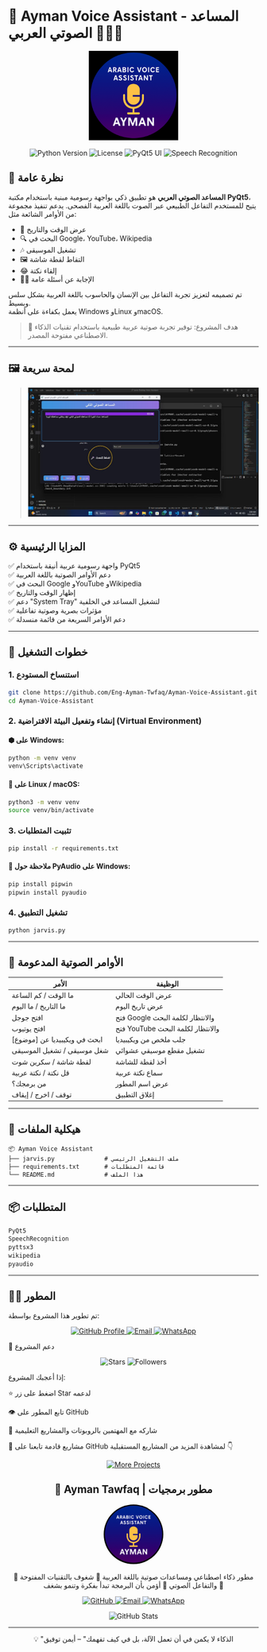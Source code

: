 # 🧠 Ayman Voice Assistant - المساعد الصوتي العربي 🎤🇸🇦

<p align="center">
  <img src="AYMAN icon.png" width="180" alt="Arabic Voice Assistant"/>
</p>

<p align="center">
  <img src="https://img.shields.io/badge/python-3.7%2B-blue.svg" alt="Python Version">
  <img src="https://img.shields.io/badge/License-MIT-green.svg" alt="License">
  <img src="https://img.shields.io/badge/UI-PyQt5-blueviolet" alt="PyQt5 UI">
  <img src="https://img.shields.io/badge/Speech-Recognition-orange" alt="Speech Recognition">
</p>

## 📝 نظرة عامة

**المساعد الصوتي العربي** هو تطبيق ذكي بواجهة رسومية مبنية باستخدام مكتبة **PyQt5**، يتيح للمستخدم التفاعل الطبيعي عبر الصوت باللغة العربية الفصحى. يدعم تنفيذ مجموعة من الأوامر الشائعة مثل:

- 📅 عرض الوقت والتاريخ  
- 🔍 البحث في Google، YouTube، Wikipedia  
- 🎶 تشغيل الموسيقى  
- 🖼️ التقاط لقطة شاشة  
- 😂 إلقاء نكتة  
- 👨‍💻 الإجابة عن أسئلة عامة  

تم تصميمه لتعزيز تجربة التفاعل بين الإنسان والحاسوب باللغة العربية بشكل سلس وبسيط.  
يعمل بكفاءة على أنظمة Windows وLinux وmacOS.

> 🎯 هدف المشروع: توفير تجربة صوتية عربية طبيعية باستخدام تقنيات الذكاء الاصطناعي مفتوحة المصدر.

---

## 🖼️ لمحة سريعة
 
> ![demo](ayman.jfif)

---

## ⚙️ المزايا الرئيسية

✅ واجهة رسومية عربية أنيقة باستخدام PyQt5  
✅ دعم الأوامر الصوتية باللغة العربية  
✅ البحث في Google وYouTube وWikipedia  
✅ إظهار الوقت والتاريخ  
✅ دعم "System Tray" لتشغيل المساعد في الخلفية  
✅ مؤثرات بصرية وصوتية تفاعلية  
✅ دعم الأوامر السريعة من قائمة منسدلة

---

## 🚀 خطوات التشغيل

### 1. استنساخ المستودع
```bash
git clone https://github.com/Eng-Ayman-Twfaq/Ayman-Voice-Assistant.git
cd Ayman-Voice-Assistant
```

### 2. إنشاء وتفعيل البيئة الافتراضية (Virtual Environment)

#### ⬢ على Windows:
```bash
python -m venv venv
venv\Scripts\activate
```

#### 🐧 على Linux / macOS:
```bash
python3 -m venv venv
source venv/bin/activate
```

### 3. تثبيت المتطلبات
```bash
pip install -r requirements.txt
```

#### 🔧 ملاحظة حول PyAudio على Windows:
```bash
pip install pipwin
pipwin install pyaudio
```

### 4. تشغيل التطبيق
```bash
python jarvis.py
```

---

## 🎤 الأوامر الصوتية المدعومة

| الأمر                          | الوظيفة                                     |
|-------------------------------|----------------------------------------------|
| ما الوقت / كم الساعة           | عرض الوقت الحالي                             |
| ما التاريخ / ما اليوم          | عرض تاريخ اليوم                              |
| افتح جوجل                     | فتح Google والانتظار لكلمة البحث             |
| افتح يوتيوب                   | فتح YouTube والانتظار لكلمة البحث            |
| ابحث في ويكيبيديا عن [موضوع]  | جلب ملخص من ويكيبيديا                        |
| شغل موسيقى / تشغيل الموسيقى  | تشغيل مقطع موسيقي عشوائي                     |
| لقطة شاشة / سكرين شوت        | أخذ لقطة للشاشة                              |
| قل نكتة / نكتة عربية          | سماع نكتة عربية                              |
| من برمجك؟                    | عرض اسم المطور                               |
| توقف / اخرج / إيقاف          | إغلاق التطبيق                                |

---

## 📂 هيكلية الملفات

```
📦 Ayman Voice Assistant
├── jarvis.py              # ملف التشغيل الرئيسي
├── requirements.txt       # قائمة المتطلبات
└── README.md              # هذا الملف
```

---

## 📦 المتطلبات

```bash
PyQt5
SpeechRecognition
pyttsx3
wikipedia
pyaudio
```

---

## 👨‍💻 المطور

تم تطوير هذا المشروع بواسطة:

<p align="center"> <a href="https://github.com/Eng-Ayman-Twfaq"> <img src="https://img.shields.io/badge/GitHub-Eng__Ayman__Twfaq-181717?style=for-the-badge&logo=github" alt="GitHub Profile"/> </a> <a href="mailto:ayman.tawfaq.developers@gmail.com"> <img src="https://img.shields.io/badge/Email-ayman.tawfaq.developers%40gmail.com-D14836?style=for-the-badge&logo=gmail" alt="Email"/> </a> <a href="https://wa.me/967770883615"> <img src="https://img.shields.io/badge/WhatsApp-%2B967770883615-25D366?style=for-the-badge&logo=whatsapp" alt="WhatsApp"/> </a> </p>
🌟 دعم المشروع
<p align="center"> <img src="https://img.shields.io/github/stars/Eng-Ayman-Twfaq/Human-Follower-Robot?style=social" alt="Stars"/> <img src="https://img.shields.io/github/followers/Eng-Ayman-Twfaq?style=social" alt="Followers"/> </p>
إذا أعجبك المشروع:

⭐ اضغط على زر Star لدعمه

👁️ تابع المطور على GitHub

📢 شاركه مع المهتمين بالروبوتات والمشاريع التعليمية

🚀 مشاريع قادمة
تابعنا على GitHub لمشاهدة المزيد من المشاريع المستقبلية 👇

<p align="center"> <a href="https://github.com/Eng-Ayman-Twfaq"> <img src="https://img.shields.io/badge/VIEW_MORE_PROJECTS-181717?style=for-the-badge&logo=github" alt="More Projects"/> </a> </p>




<h2 align="center">🤖 Ayman Tawfaq | مطور برمجيات</h2>

<p align="center">
  <img src="AYMAN icon.png" width="120" style="border-radius: 50%;" alt="Ayman Tawfaq Avatar"/>
</p>

<p align="center">
  🔹 مطور ذكاء اصطناعي ومساعدات صوتية باللغة العربية  
  🔹 شغوف بالتقنيات المفتوحة والتفاعل الصوتي  
  🔹 أؤمن بأن البرمجة تبدأ بفكرة وتنمو بشغف 🚀
</p>

<p align="center">
  <a href="https://github.com/Eng-Ayman-Twfaq">
    <img src="https://img.shields.io/badge/GitHub-Eng__Ayman__Twfaq-181717?style=for-the-badge&logo=github" alt="GitHub">
  </a>
  <a href="mailto:ayman.tawfaq.developers@gmail.com">
    <img src="https://img.shields.io/badge/Email-ayman.tawfaq.developers%40gmail.com-D14836?style=for-the-badge&logo=gmail" alt="Email">
  </a>
  <a href="https://wa.me/967770883615">
    <img src="https://img.shields.io/badge/WhatsApp-%2B967770883615-25D366?style=for-the-badge&logo=whatsapp" alt="WhatsApp">
  </a>
</p>

<p align="center">
  <img src="https://github-readme-stats.vercel.app/api?username=Eng-Ayman-Twfaq&show_icons=true&theme=react&hide_border=true&bg_color=00000000" alt="GitHub Stats">
</p>

---

<p align="center">
  💡 "الذكاء لا يكمن في أن تعمل الآلة، بل في كيف تفهمك" – أيمن توفيق
</p>
